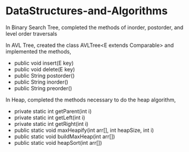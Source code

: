 # DataStructures-and-Algorithms

In Binary Search Tree, completed the methods of inorder, postorder, and level order traversals

In AVL Tree, created the class AVLTree<E extends Comparable<E>> and implemented the methods,
* public void insert(E key)
* public void delete(E key)
* public String postorder()
* public String inorder()
* public String preorder()

In Heap, completed the methods necessary to do the heap algorithm,
* private static int getParent(int i)
* private static int getLeft(int i)
* private static int getRight(int i)
* public static void maxHeapify(int arr[], int heapSize, int i)
* public static void buildMaxHeap(int arr[])
* public static void heapSort(int arr[])
